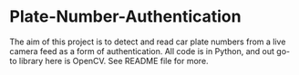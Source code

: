 # Plate-Number-Authentication
The aim of this project is to detect and read car plate numbers from a live camera feed as a form of authentication. All code is in Python, and out go-to library here is OpenCV. See README file for more.
